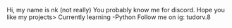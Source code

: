 Hi, my name is nk (not really)
You probably know me for discord.
Hope you like my projects>
Currently learning
-Python
Follow me on ig: tudorv.8

<!---
Nk1892/Nk1892 is a ✨ special ✨ repository because its `README.md` (this file) appears on your GitHub profile.
You can click the Preview link to take a look at your changes.
--->
